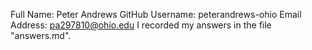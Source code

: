Full Name: Peter Andrews
GitHub Username: peterandrews-ohio
Email Address: pa297810@ohio.edu
I recorded my answers in the file "answers.md".
